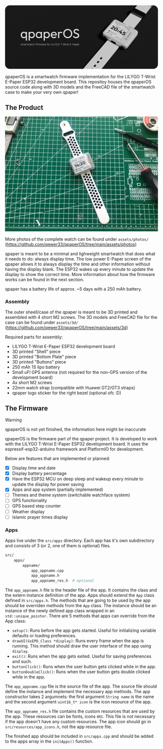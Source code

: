 ![banner](assets/qpaper_banner.png)

qpaperOS is a smartwatch firmware implementation for the LILYGO T-Wrist E-Paper ESP32 development board. This repositoy houses the qpaperOS source code along with 3D models and the FreeCAD file of the smartwatch case to make your very own qpaper!

## The Product

![screenshot](assets/qpaper_screenshot.jpeg)

More photos of the complete watch can be found under `assets/photos/` (https://github.com/qewer33/qpaperOS/tree/main/assets/photos)

qpaper is meant to be a minimal and lighweight smartwatch that does what it needs to do: always display time. The low power E-Paper screen of the qpaper allows it to always display the time and other information without having the display blank. The ESP32 wakes up every minute to update the display to show the correct time. More information about how the firmware works can be found in the next section.

qpaper has a battery life of approx. ~5 days with a 250 mAh battery.

### Assembly

The outer sheell/case of the qpaper is meant to be 3D printed and assembled with 4 short M2 screws. The 3D models and FreeCAD file for the case can be found under `assets/3d/` (https://github.com/qewer33/qpaperOS/tree/main/assets/3d)

Required parts for assembly:
- LILYGO T-Wrist E-Paper ESP32 development board
- 3D printed "Shell" piece
- 3D printed "Bottom Plate" piece
- 3D printed "Buttons" piece
- 250 mAh 1S lipo battery
- Small uFl GPS antenna (not required for the non-GPS version of the development board)
- 4x short M2 screws
- 22mm watch strap (compatible with Huawei GT2/GT3 straps)
- qpaper logo sticker for the right bezel (optional ofc :D)

## The Firmware

> [!WARNING]  
> qpaperOS is not yet finished, the information here might be inaccurate

qpaperOS is the firmware part of the qpaper project. It is developed to work with the LILYGO T-Wrist E-Paper ESP32 development board. It uses the espressif-esp32-arduino framework and PlatformIO for development.

Below are features that are implemented or planned:

- [x] Display time and date
- [x] Display battery percentage
- [x] Have the ESP32 MCU on deep sleep and wakeup every minute to update the display for power saving
- [x] Apps and app system (partially implemented)
- [ ] Themes and theme system (switchable watchface system)
- [ ] GPS functionality
- [ ] GPS based step counter
- [ ] Weather display
- [ ] Islamic prayer times display

### Apps

Apps live under the `src/apps` directory. Each app has it's own subdirectory and consists of 3 (or 2, one of them is optional) files.

```sh
src/
    apps/
        appname/
            app_appname.cpp
            app_appname.h
            app_appname_res.h  # optional
```

The `app_appname.h` file is the header file of the app. It contains the class and the extern instance definition of the app. Apps should extend the `App` class defined in `src/apps.h`. The methods that are going to be used by the app should be overriden methods from the `App` class. The instance should be an instance of the newly defined app class wrapped in an `std::unique_pointer`. There are 5 methods that apps can override from the App class:

- `setup()`: Runs before the app gets started. Useful for initializing variable defaults or loading preferences.
- `drawUI(GxEPD_Class *display)`: Runs every frame when the app is running. This method should draw the user interface of the app using `display`.
- `exit()`: Runs when the app gets exited. Useful for saving preferences and such.
- `buttonClick()`: Runs when the user button gets clicked while in the app.
- `buttonDoubleClick()`: Runs when the user button gets double clicked while in the app.

The `app_appname.cpp` file is the source file of the app. The source file should define the instance and implement the necessary app methods. The app constructor takes 2 argumnets: the first argument `String name` is the name and the second argument `uint16_t* icon` is the icon resource of the app.

The `app_appname_res.h` file contains the custom resources that are used by the app. These resources can be fonts, icons etc. This file is not necessary if the app doesn't have any custom resources. The app icon should go in `src/resources/app_icons.h`, not the app resource file.

The finished app should be included in `src/apps.cpp` and should be added to the apps array in the `initApps()` function.